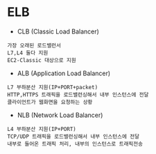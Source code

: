 # ELB

- CLB (Classic Load Balancer)

```
가장 오래된 로드밸런서
L7,L4 둘다 지원
EC2-Classic 대상으로 지원
```

- ALB (Application Load Balancer)

```
L7 부하분산 지원(IP+PORT+packet)
HTTP,HTTPS 트래픽을 로드밸런싱해서 내부 인스턴스에 전달
클라이언트가 웹화면을 요청하는 상황
```

- NLB (Network Load Balancer)

```
L4 부하분산 지원(IP+PORT)
TCP/UDP 트래픽을 로드밸런싱해서 내부 인스턴스에 전달
내부로 들어온 트래픽 처리, 내부의 인스턴스로 트래픽전송
```
